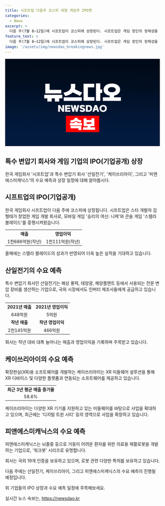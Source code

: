 ```yaml
---
title: 시프트업 다음주 코스피 대형 게임주 IPO챗
categories:
  - News
excerpt: >
  다음 주(7월 8∼12일)에 시프트업이 코스피에 상장된다. 시프트업은 게임 장인의 정체성을 앞세워 승리의 여신: 니케와 스텔라 블레이드로 성공을 거두며 전문 개발 업체로 인정받고 있다. 또한, 산일전기는 해외 시장에서 성장하는 특수 변압기 회사로 주목받고 있으며, 케이쓰리아이와 피앤에스미캐닉스는 각각 XR 소프트웨어와 의료용 로봇 분야에서 기술력을 인정받고 있는 기업이다. 이번 주 주목해야 할 IPO 일정은 7월 11일의 시프트업과 다음주의 수요 예측은 산일전기, 케이쓰리아이, 피앤에스미캐닉스의 일정이다.
feature_text: >
  다음 주(7월 8∼12일)에 시프트업이 코스피에 상장된다. 시프트업은 게임 장인의 정체성을 앞세워 승리의 여신: 니케와 스텔라 블레이드로 성공을 거두며 전문 개발 업체로 인정받고 있다. 또한, 산일전기는 해외 시장에서 성장하는 특수 변압기 회사로 주목받고 있으며, 케이쓰리아이와 피앤에스미캐닉스는 각각 XR 소프트웨어와 의료용 로봇 분야에서 기술력을 인정받고 있는 기업이다. 이번 주 주목해야 할 IPO 일정은 7월 11일의 시프트업과 다음주의 수요 예측은 산일전기, 케이쓰리아이, 피앤에스미캐닉스의 일정이다.
image: '/assets/img/newsdao_breakingnews.jpg'
---
```


<p><img src="/assets/img/newsdao_breakingnews.jpg" alt="bookingtag 속보" /></p>

<h2 data-ke-size="size26">특수 변압기 회사와 게임 기업의 IPO(기업공개) 상장</h2>

<p data-ke-size="size16">한국 게임회사 '시프트업'과 특수 변압기 회사 '산일전기', '케이쓰리아이', 그리고 '피앤에스미캐닉스'의 수요 예측과 상장 일정에 대해 알아봅시다.</p>

<h2 data-ke-size="size24">시프트업의 IPO(기업공개)</h2>

<p data-ke-size="size16">한국 게임회사 시프트업이 다음 주에 코스피에 상장됩니다. 시프트업은 스타 개발자 김형태가 창업한 게임 개발 회사로, 모바일 게임 '승리의 여신: 니케'와 콘솔 게임 '스텔라 블레이드'를 흥행시켜왔습니다.</p>

<table>
  <tr>
    <td style="text-align: center; height: 17px;"><b>매출</b></td>
    <td style="text-align: center; height: 17px;"><b>영업이익</b></td>
  </tr>
  <tr>
    <td style="text-align: center; height: 17px;">1천686억원(작년)</td>
    <td style="text-align: center; height: 17px;">1천111억원(작년)</td>
  </tr>
</table>

<p data-ke-size="size16">올해에는 스텔라 블레이드의 성과가 반영되어 더욱 높은 실적을 기대하고 있습니다.</p>

<h2 data-ke-size="size24">산일전기의 수요 예측</h2>

<p data-ke-size="size16">특수 변압기 회사인 산일전기는 해상 풍력, 태양광, 해양플랜트 등에서 사용되는 전문 변압 장비를 생산하는 기업으로, 국외 시장에서도 인버터 제조사들에게 공급하고 있습니다.</p>

<table>
  <tr>
    <td style="text-align: center; height: 17px;"><b>2021년 매출</b></td>
    <td style="text-align: center; height: 17px;"><b>2021년 영업이익</b></td>
  </tr>
  <tr>
    <td style="text-align: center; height: 17px;">648억원</td>
    <td style="text-align: center; height: 17px;">5억원</td>
  </tr>
  <tr>
    <td style="text-align: center; height: 17px;"><b>작년 매출</b></td>
    <td style="text-align: center; height: 17px;"><b>작년 영업이익</b></td>
  </tr>
  <tr>
    <td style="text-align: center; height: 17px;">2천145억원</td>
    <td style="text-align: center; height: 17px;">466억원</td>
  </tr>
</table>

<p data-ke-size="size16">회사는 작년 대비 대폭 늘어나는 매출과 영업이익을 기록하며 주목받고 있습니다.</p>

<h2 data-ke-size="size24">케이쓰리아이의 수요 예측</h2>

<p data-ke-size="size16">확장현실(XR)용 소프트웨어를 개발하는 케이쓰리아이는 XR 미들웨어 설루션을 통해 XR 디바이스 및 다양한 플랫폼과 연동되는 소프트웨어를 제공하고 있습니다.</p>

<table>
  <tr>
    <td style="text-align: center; height: 17px;"><b>최근 3년 평균 매출 증가율</b></td>
  </tr>
  <tr>
    <td style="text-align: center; height: 17px;">58.6%</td>
  </tr>
</table>

<p data-ke-size="size16">케이쓰리아이는 다양한 XR 기기를 지원하고 있는 미들웨어를 바탕으로 사업을 확대하고 있으며, 최근에는 '디지털 트윈 시티' 등의 영역으로 사업을 확장하고 있습니다.</p>

<h2 data-ke-size="size24">피앤에스미캐닉스의 수요 예측</h2>

<p data-ke-size="size16">피앤에스미캐닉스는 뇌졸중 등으로 거동이 어려운 환자를 위한 의료용 재활로봇을 개발하는 기업으로, '워크봇' 시리즈로 유명합니다.</p>

<p data-ke-size="size16">회사는 국외 19개 인증을 보유하고 있으며, 로봇 관련 다양한 특허를 보유하고 있습니다.</p>

<p data-ke-size="size16">다음 주에는 산일전기, 케이쓰리아이, 그리고 피앤에스미캐닉스의 수요 예측이 진행될 예정입니다.</p>

<p data-ke-size="size16">위 기업들의 IPO 상장과 수요 예측 일정에 주목해보세요.</p>
실시간 뉴스 속보는, <a href="https://newsdao.kr" rel="dofollow">https://newsdao.kr</a>



